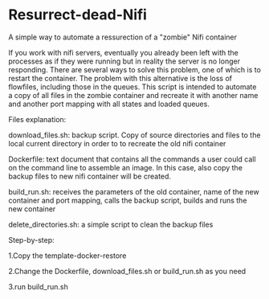 # Resurrect-dead-Nifi

A simple way to automate a ressurection of a "zombie" Nifi container

If you work with nifi servers, eventually you already been left with the processes as if they were running but in reality the server is no longer responding. There are several ways to solve this problem, one of which is to restart the container. The problem with this alternative is the loss of flowfiles, including those in the queues. This script is intended to automate a copy of all files in the zombie container and recreate it with another name and another port mapping with all states and loaded queues.

Files explanation:

download_files.sh: backup script. Copy of source directories and files to the local current directory in order to to recreate the old nifi container

Dockerfile: text document that contains all the commands a user could call on the command line to assemble an image. In this case, also copy the backup files to new nifi container will be created.

build_run.sh: receives the parameters of the old container, name of the new container and port mapping, calls the backup script, builds and runs the new container

delete_directories.sh: a simple script to clean the backup files


Step-by-step:

1.Copy the template-docker-restore

2.Change the Dockerfile, download_files.sh or build_run.sh as you need

3.run build_run.sh
